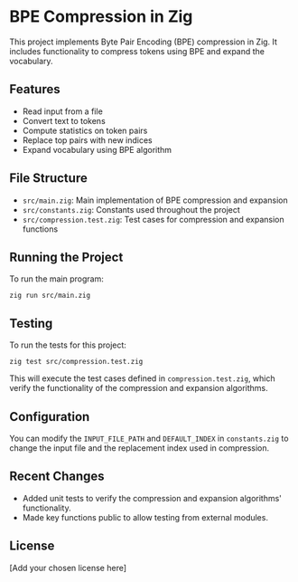 # BPE Compression in Zig

This project implements Byte Pair Encoding (BPE) compression in Zig. It includes functionality to compress tokens using BPE and expand the vocabulary.

## Features

- Read input from a file
- Convert text to tokens
- Compute statistics on token pairs
- Replace top pairs with new indices
- Expand vocabulary using BPE algorithm

## File Structure

- `src/main.zig`: Main implementation of BPE compression and expansion
- `src/constants.zig`: Constants used throughout the project
- `src/compression.test.zig`: Test cases for compression and expansion functions

## Running the Project

To run the main program:

```
zig run src/main.zig
```

## Testing

To run the tests for this project:

```
zig test src/compression.test.zig
```

This will execute the test cases defined in `compression.test.zig`, which verify the functionality of the compression and expansion algorithms.

## Configuration

You can modify the `INPUT_FILE_PATH` and `DEFAULT_INDEX` in `constants.zig` to change the input file and the replacement index used in compression.

## Recent Changes

- Added unit tests to verify the compression and expansion algorithms' functionality.
- Made key functions public to allow testing from external modules.

## License

[Add your chosen license here]
